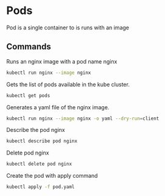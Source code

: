 # Pods
Pod is a single container to is runs with an image

## Commands
Runs an nginx image with a pod name nginx
```bash
kubectl run nginx --image nginx
```

Gets the list of pods available in the kube cluster.
```bash
kubectl get pods
```

Generates a yaml file of the nginx image.
```bash
kubectl run nginx --image nginx -o yaml --dry-run=client
```

Describe the pod nginx
```bash
kubectl describe pod nginx
```

Delete pod nginx
```bash
kubectl delete pod nginx
```

Create the pod with apply command
```bash
kubectl apply -f pod.yaml
```





